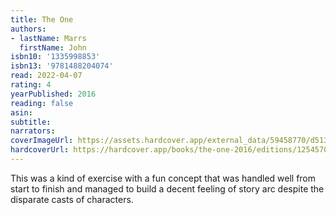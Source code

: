 ```yaml
---
title: The One
authors:
- lastName: Marrs
  firstName: John
isbn10: '1335998853'
isbn13: '9781488204074'
read: 2022-04-07
rating: 4
yearPublished: 2016
reading: false
asin:
subtitle:
narrators:
coverImageUrl: https://assets.hardcover.app/external_data/59458770/d51304e2ba0b63e926d52983dac0010bc089fa2e.jpeg
hardcoverUrl: https://hardcover.app/books/the-one-2016/editions/1254570
---
```

This was a kind of exercise with a fun concept that was handled well from start to finish and managed to build a decent feeling of story arc despite the disparate casts of characters.
